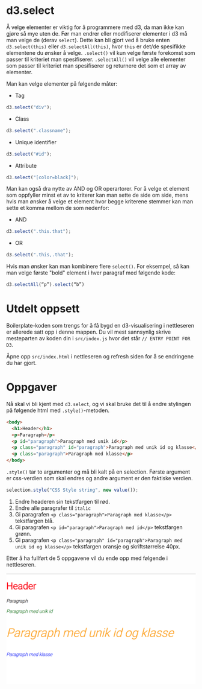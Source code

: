 # d3.select

Å velge elementer er viktig for å programmere med d3, da man ikke kan gjøre så mye uten de. Før man endrer eller modifiserer elementer i d3 må man velge de (derav `select`). Dette kan bli gjort ved å bruke enten `d3.select(this)` eller `d3.selectAll(this)`, hvor `this` er det/de spesifikke elementene du ønsker å velge. `.select()` vil kun velge første forekomst som passer til kriteriet man spesifiserer. `.selectAll()` vil velge alle elementer som passer til kriteriet man spesifiserer og returnere det som et array av elementer.

Man kan velge elementer på følgende måter:

* Tag

```javascript
d3.select("div");
```

* Class

```javascript
d3.select(".classname");
```

* Unique identifier

```javascript
d3.select("#id");
```

* Attribute

```javascript
d3.select("[color=black]");
```

Man kan også dra nytte av AND og OR operartorer. For å velge et element som oppfyller minst et av to kriterer kan man sette de side om side, mens hvis man ønsker å velge et element hvor begge kriterene stemmer kan man sette et komma mellom de som nedenfor:

* AND

```javascript
d3.select(".this.that");
```

* OR

```javascript
d3.select(".this,.that");
```

Hvis man ønsker kan man kombinere flere `select()`. For eksempel, så kan man velge første "bold" element i hver paragraf med følgende kode:

```javascript
d3.selectAll(“p”).select(“b”)
```

# Utdelt oppsett

Boilerplate-koden som trengs for å få bygd en d3-visualisering i nettleseren er allerede satt opp i denne mappen. Du vil mest sannsynlig skrive mesteparten av koden din i `src/index.js` hvor det står `// ENTRY POINT FOR D3`.

Åpne opp `src/index.html` i nettleseren og refresh siden for å se endringene du har gjort.

# Oppgaver

Nå skal vi bli kjent med `d3.select`, og vi skal bruke det til å endre stylingen på følgende html med `.style()`-metoden.

```html
<body>
  <h1>Header</h1>
  <p>Paragraph</p>
  <p id="paragraph">Paragraph med unik id</p>
  <p class="paragraph" id="paragraph">Paragraph med unik id og klasse</p>
  <p class="paragraph">Paragraph med klasse</p>
</body>
```

`.style()` tar to argumenter og må bli kalt på en selection. Første argument er css-verdien som skal endres og andre argument er den faktiske verdien.

```javascript
selection.style("CSS Style string", new value());
```

1. Endre headeren sin tekstfargen til rød.
2. Endre alle paragrafer til `italic`
3. Gi paragrafen `<p class="paragraph">Paragraph med klasse</p>` tekstfargen blå.
4. Gi paragrafen `<p id="paragraph">Paragraph med id</p>` tekstfargen grønn.
5. Gi paragrafen `<p class="paragraph" id="paragraph">Paragraph med unik id og klasse</p>` tekstfargen oransje og skriftstørrelse 40px.

Etter å ha fullført de 5 oppgavene vil du ende opp med følgende i nettleseren.

![Resultat selections](../../img/selections.png)

